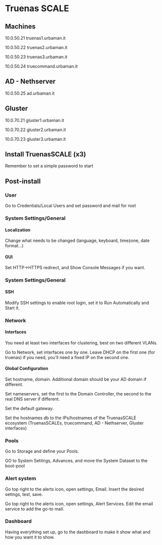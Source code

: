 # Truenas SCALE

## Machines

10.0.50.21 truenas1.urbaman.it

10.0.50.22 truenas2.urbaman.it

10.0.50.23 truenas3.urbaman.it

10.0.50.24 truecommand.urbaman.it

## AD - Nethserver

10.0.50.25 ad.urbaman.it

## Gluster

10.0.70.21 gluster1.urbaman.it

10.0.70.22 gluster2.urbaman.it

10.0.70.23 gluster3.urbaman.it

## Install TruenasSCALE (x3)

Remember to set a simple password to start

## Post-install

### User

Go to Credentials/Local Users and set password and mail for root

### System Settings/General

#### Localization

Change what needs to be changed (language, keyboard, timezone, date format...)

#### GUI

Set HTTP->HTTPS redirect, and Show Console Messages if you want.

### System Settings/General

#### SSH

Modify SSH settings to enable root login, set it to Run Automatically and Start it.

### Network

#### Interfaces

You need at least two interfaces for clustering, best on two different VLANs.

Go to Network, set interfaces one by one. Leave DHCP on the first one (for truenas) if you need, you'll need a fixed IP on the second one.

#### Global Configuration

Set hostname, domain. Additional domain should be your AD domain if different.

Set nameservers, set the first to the Domain Controller, the second to the real DNS server if different.

Set the default gateway.

Set the hostnames db to the IPs/hostnames of the TruenasSCALE ecosystem (TruenasSCALEs, truecommand, AD - Nethserver, Gluster interfaces)

### Pools

Go to Storage and define your Pools.

GO to System Setitngs, Advances, and move the System Dataset to the boot-pool

### Alert system

Go top right to the alerts icon, open settings, Email. Insert the desired settngs, test, save.

Go top right to the alerts icon, open settings, Alert Services. Edit the email service to add the go-to mail.

### Dashboard

Having everything set up, go to the dashboard to make it show what and how you want it to show.
